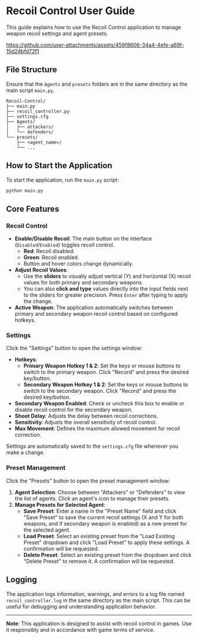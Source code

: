 # Recoil Control User Guide

This guide explains how to use the Recoil Control application to manage weapon recoil settings and agent presets.

https://github.com/user-attachments/assets/459f8606-34a4-4efe-a69f-15d24bfd72f1

## File Structure

Ensure that the `Agents` and `presets` folders are in the same directory as the main script `main.py`.

```
Recoil-Control/
├── main.py
├── recoil_controller.py
├── settings.cfg
├── Agents/
│   ├── attackers/
│   └── defenders/
└── presets/
    ├── <agent_name>/
    └── ...
```

## How to Start the Application

To start the application, run the `main.py` script:

```bash
python main.py
```

## Core Features

### Recoil Control

*   **Enable/Disable Recoil**: The main button on the interface (`Disabled`/`Enabled`) toggles recoil control.
    *   **Red**: Recoil disabled.
    *   **Green**: Recoil enabled.
    *   Button and hover colors change dynamically.
*   **Adjust Recoil Values**:
    *   Use the **sliders** to visually adjust vertical (Y) and horizontal (X) recoil values for both primary and secondary weapons.
    *   You can also **click and type** values directly into the input fields next to the sliders for greater precision. Press `Enter` after typing to apply the change.
*   **Active Weapon**: The application automatically switches between primary and secondary weapon recoil control based on configured hotkeys.

### Settings

Click the "Settings" button to open the settings window:

*   **Hotkeys**:
    *   **Primary Weapon Hotkey 1 & 2**: Set the keys or mouse buttons to switch to the primary weapon. Click "Record" and press the desired key/button.
    *   **Secondary Weapon Hotkey 1 & 2**: Set the keys or mouse buttons to switch to the secondary weapon. Click "Record" and press the desired key/button.
*   **Secondary Weapon Enabled**: Check or uncheck this box to enable or disable recoil control for the secondary weapon.
*   **Shoot Delay**: Adjusts the delay between recoil corrections.
*   **Sensitivity**: Adjusts the overall sensitivity of recoil control.
*   **Max Movement**: Defines the maximum allowed movement for recoil correction.

Settings are automatically saved to the `settings.cfg` file whenever you make a change.

### Preset Management

Click the "Presets" button to open the preset management window:

1.  **Agent Selection**: Choose between "Attackers" or "Defenders" to view the list of agents. Click an agent's icon to manage their presets.
2.  **Manage Presets for Selected Agent**:
    *   **Save Preset**: Enter a name in the "Preset Name" field and click "Save Preset" to save the current recoil settings (X and Y for both weapons, and if secondary weapon is enabled) as a new preset for the selected agent.
    *   **Load Preset**: Select an existing preset from the "Load Existing Preset" dropdown and click "Load Preset" to apply these settings. A confirmation will be requested.
    *   **Delete Preset**: Select an existing preset from the dropdown and click "Delete Preset" to remove it. A confirmation will be requested.

## Logging

The application logs information, warnings, and errors to a log file named `recoil_controller.log` in the same directory as the main script. This can be useful for debugging and understanding application behavior.

---
**Note**: This application is designed to assist with recoil control in games. Use it responsibly and in accordance with game terms of service. 
